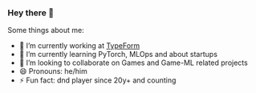 ### Hey there 👋
Some things about me:

- 🔭 I’m currently working at [TypeForm](https://www.typeform.com/)
- 🌱 I’m currently learning PyTorch, MLOps and about startups
- 👯 I’m looking to collaborate on Games and Game-ML related projects
- 😄 Pronouns: he/him
- ⚡ Fun fact: dnd player since 20y+ and counting 


<!--
**drewlr/drewlr** is a ✨ _special_ ✨ repository because its `README.md` (this file) appears on your GitHub profile.

Here are some ideas to get you started:

- 🔭 I’m currently working on ...
- 🌱 I’m currently learning ...
- 👯 I’m looking to collaborate on ...
- 🤔 I’m looking for help with ...
- 💬 Ask me about ...
- 📫 How to reach me: ...
- 😄 Pronouns: ...
- ⚡ Fun fact: ...
-->

